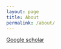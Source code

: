 ```yaml
---
layout: page
title: About
permalink: /about/
---
```


[Google scholar](https://scholar.google.com/citations?user=2H5lbrAAAAAJ&hl=en)
